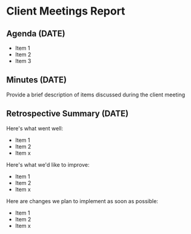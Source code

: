# Client Meetings Report

## Agenda (DATE)
 * Item 1
 * Item 2
 * Item 3

## Minutes (DATE)
Provide a brief description of items discussed during the client meeting

## Retrospective Summary (DATE)
Here's what went well:
  * Item 1
  * Item 2
  * Item x
 
Here's what we'd like to improve:
   * Item 1
   * Item 2
   * Item x
  
Here are changes we plan to implement as soon as possible:
   * Item 1
   * Item 2
   * Item x